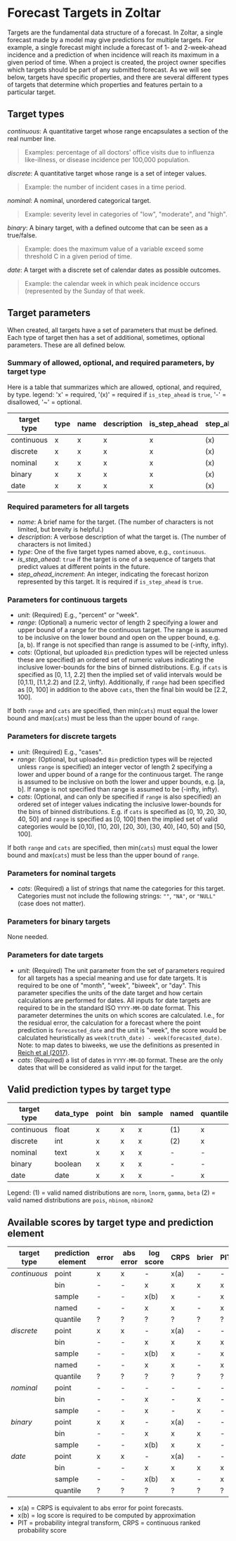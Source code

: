 # Forecast Targets in Zoltar

Targets are the fundamental data structure of a forecast. In Zoltar, a single forecast made by a model may give
predictions for multiple targets. For example, a single forecast might include a forecast of 1- and 2-week-ahead
incidence and a prediction of when incidence will reach its maximum in a given period of time. When a project is
created, the project owner specifies which targets should be part of any submitted forecast. As we will see below,
targets have specific properties, and there are several different types of targets that determine which properties and
features pertain to a particular target.


## Target types

*continuous*: A quantitative target whose range encapsulates a section of the real number line. 
> Examples: percentage of all doctors' office visits due to influenza like-illness, or disease incidence per 100,000 population.

*discrete*: A quantitative target whose range is a set of integer values. 
> Example: the number of incident cases in a time period.

*nominal*: A nominal, unordered categorical target. 
> Example: severity level in categories of "low", "moderate", and "high".

*binary*: A binary target, with a defined outcome that can be seen as a true/false. 
> Example: does the maximum value of a variable exceed some threshold C in a given period of time.

*date*: A target with a discrete set of calendar dates as possible outcomes. 
> Example: the calendar week in which peak incidence occurs (represented by the Sunday of that week.


## Target parameters

When created, all targets have a set of parameters that must be defined. Each type of target then has a set of
additional, sometimes, optional parameters. These are all defined below.

### Summary of allowed, optional, and required parameters, by target type

Here is a table that summarizes which are allowed, optional, and required, by type. legend: 'x' = required, '(x)' = required if `is_step_ahead` is `true`, '-' = disallowed, '~' = optional.

target type   | type | name | description | is_step_ahead |  step_ahead_increment | unit | range | cats 
------------- | ---- | ---- | ----------- | ------------- | ----------------------| ---- | ----- | ---- 
continuous    |  x   |  x   |     x       |      x        |          (x)          |  x   |   ~   |  ~   
discrete      |  x   |  x   |     x       |      x        |          (x)          |  x   |   ~   |  ~   
nominal       |  x   |  x   |     x       |      x        |          (x)          |  -   |   -   |  x   
binary        |  x   |  x   |     x       |      x        |          (x)          |  -   |   -   |  -   
date          |  x   |  x   |     x       |      x        |          (x)          |  x   |   -   |  x   

### Required parameters for all targets

- *name*: A brief name for the target. (The number of characters is not limited, but brevity is helpful.)
- *description*: A verbose description of what the target is. (The number of characters is not limited.)
- *type*: One of the five target types named above, e.g., `continuous`.
- *is_step_ahead*: `true` if the target is one of a sequence of targets that predict values at different points in the future.
- *step_ahead_increment*: An integer, indicating the forecast horizon represented by this target. It is required if `is_step_ahead` is `true`. 

### Parameters for continuous targets

- *unit*: (Required) E.g., "percent" or "week".
- *range*: (Optional) a numeric vector of length 2 specifying a lower and upper bound of a range for the continuous target. The range is assumed to be inclusive on the lower bound and open on the upper bound, e.g. [a, b). If range is not specified than range is assumed to be (-infty, infty).
- *cats*: (Optional, but uploaded `Bin` prediction types will be rejected unless these are specified) an ordered set of numeric values indicating the inclusive lower-bounds for the bins of binned distributions. E.g. if `cats` is specified as [0, 1.1, 2.2] then the implied set of valid intervals would be [0,1.1), [1.1,2.2) and [2.2, \infty). Additionally, if `range` had been specified as [0, 100] in addition to the above `cats`, then the final bin would be [2.2, 100].
  <!-- NGR: is upper bound always specified as infinity?-->

If both `range` and `cats` are specified, then min(`cats`) must equal the lower bound and max(`cats`) must be less than the upper bound of `range`.

### Parameters for discrete targets

- *unit*: (Required) E.g., "cases".
- *range*: (Optional, but uploaded `Bin` prediction types will be rejected unless `range` is specified) an integer vector of length 2 specifying a lower and upper bound of a range for the continuous target. The range is assumed to be inclusive on both the lower and upper bounds, e.g. [a, b]. If range is not specified than range is assumed to be (-infty, infty).
- *cats*: (Optional, and can only be specified if `range` is also specified) an ordered set of integer values indicating the inclusive lower-bounds for the bins of binned distributions. E.g. if `cats` is specified as [0, 10, 20, 30, 40, 50] and `range` is specified as [0, 100] then the implied set of valid categories would be [0,10), [10, 20), [20, 30), [30, 40), [40, 50) and [50, 100].

If both `range` and `cats` are specified, then min(`cats`) must equal the lower bound and max(`cats`) must be less than the upper bound of `range`.

### Parameters for nominal targets

- *cats*: (Required) a list of strings that name the categories for this target. Categories must not include the following strings: `""`, `"NA"`, or `"NULL"` (case does not matter).

### Parameters for binary targets

None needed.

### Parameters for date targets

- *unit*: (Required) The unit parameter from the set of parameters required for all targets has a special meaning and use for date targets. It is required to be one of "month", "week", "biweek", or "day". This parameter specifies the units of the date target and how certain calculations are performed for dates. All inputs for date targets are required to be in the standard ISO `YYYY-MM-DD` date format. This parameter determines the units on which scores are calculated. I.e., for the residual error, the calculation for a forecast where the point prediction is `forecasted_date` and the unit is "week", the score would be calculated heuristically as `week(truth_date) - week(forecasted_date)`. Note: to map dates to biweeks, we use the definitions as presented in [Reich et al (2017)](https://doi.org/10.1371/journal.pntd.0004761.s001).
- *cats*: (Required) a list of dates in `YYYY-MM-DD` format. These are the only dates that will be considered as valid input for the target. <!-- NGR: do we want to consider encoding the info about which dates are valid for particular ranges of timezeroes? I.e. embed the idea of "seasons" here? I say no, for starters?  -->

<!-- 
General notes on date targets
Date targets are represented by the `dates` data type in the database. On the one hand, original data, submitted with data_type="text" is retained. On the other hand, a transformed version of the data is also retained, as integer values. I order for this transformation to work, we must have a unique, well-defined method to transform the submitted text into integers. We rely on standard libraries for date transformations to ensure the transformations are valid and accurate. 

All input data into date targets must be unambiguously readable in "YYYY-MM-DD" or "YYYYMMDD" format. 

Every date target must have a set of dates (also in YYYYMMDD format) that are valid. For example, a "peak week" target might designate only a set of Sundays as valid dates. This would in essence force the dates/values to be a set of pre-specified dates. In the target description the project owner could specify that, external to Zoltar, the given set of dates would be translated into and represented as, say, MMWR weeks using the `MMWRweek` R package, or week-in-year as in `format(date, "%W")` (i.e., using strptime formatting rules).

Based off of the unit in the target definition, every date would use a fixed unit conversion for point forecast scoring. For example, if `unit=="week"` then point forecast scores would be represented by "week" units. So, the truth for a given timezero-datetarget might be truth="2019-12-15" and a point forecast might be pred="2020-01-05" (both values chosen deliberately to be Sundays). Then we could operate on these numbers as "weeks" and determine the best, standardized way to produce that the difference = truth - pred = 3. 
 -->


## Valid prediction types by target type

| target type | data_type | point | bin | sample | named | quantile |
|-------------|-----------|-------|-----|--------|-------|----------|
| continuous  |   float   |   x   |  x  |   x    |  (1)  |    x     |
| discrete    |   int     |   x   |  x  |   x    |  (2)  |    x     |
| nominal     |   text    |   x   |  x  |   x    |   -   |    -     |
| binary      |  boolean  |   x   |  x  |   x    |   -   |    -     |
| date        |   date    |   x   |  x  |   x    |   -   |    x     |

Legend:
(1) = valid named distributions are `norm`, `lnorm`, `gamma`, `beta`
(2) = valid named distributions are `pois`, `nbinom`, `nbinom2`


## Available scores by target type and prediction element

| target type   | prediction element | error       | abs error | log score           | CRPS | brier | PIT |
|---------------|--------------------|-------------|-----------|---------------------|------|-------|-----|
| *continuous*  | point              | x           | x         | -                   | x(a) | -     | -   |
|               | bin                | -           | -         | x                   | x    | x     | x   |
|               | sample             | -           | -         | x(b)                | x    | -     | x   |
|               | named              | -           | -         | x                   | x    | -     | x   |
|               | quantile           | ?           | ?         | ?                   | ?    | ?     | ?   |
| *discrete*    | point              | x           | x         | -                   | x(a) | -     | -   |
|               | bin                | -           | -         | x                   | x    | x     | x   |
|               | sample             | -           | -         | x(b)                | x    | -     | x   |
|               | named              | -           | -         | x                   | x    | -     | x   |
|               | quantile           | ?           | ?         | ?                   | ?    | ?     | ?   |
| *nominal*     | point              | -           | -         | -                   | -    | -     | -   |
|               | bin                | -           | -         | x                   | -    | x     | -   |
|               | sample             | -           | -         | x                   | -    | x     | -   |
| *binary*      | point              | x           | x         | -                   | x(a) | -     | -   |
|               | bin                | -           | -         | x                   | x    | x     | -   |
|               | sample             | -           | -         | x(b)                | x    | x     | -   |
| *date*        | point              | x           | x         | -                   | x(a) | -     | -   |
|               | bin                | -           | -         | x                   | x    | x     | x   |
|               | sample             | -           | -         | x(b)                | x    | -     | x   |
|               | quantile           | ?           | ?         | ?                   | ?    | ?     | ?   |

* x(a) = CRPS is equivalent to abs error for point forecasts.
* x(b) = log score is required to be computed by approximation
* PIT = probability integral transform, CRPS = continuous ranked probability score

